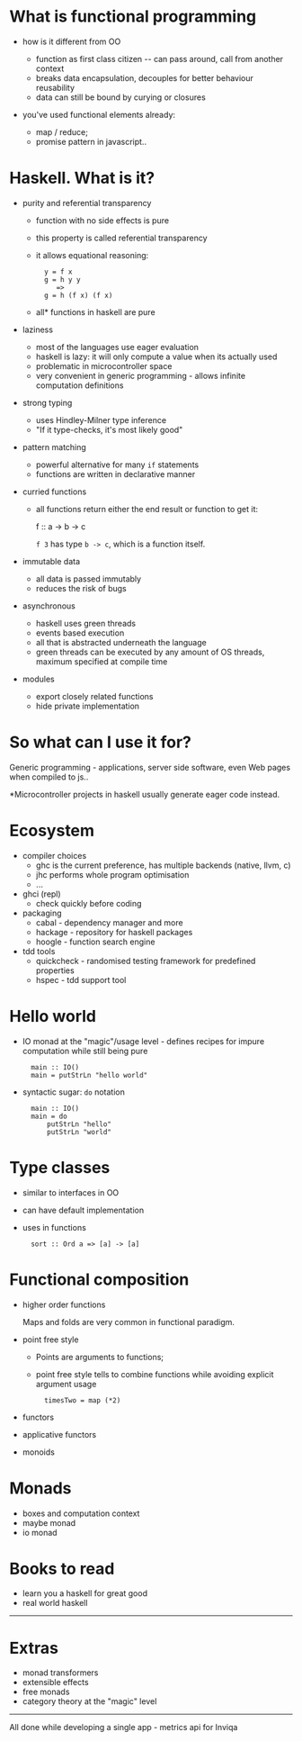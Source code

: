 # What is functional programming 

- how is it different from OO 
    * function as first class citizen --  can pass around, call from another context 
    * breaks data encapsulation, decouples for better behaviour reusability
    * data can still be bound by curying or closures 

- you've used functional elements already:
    * map / reduce;
    * promise pattern in javascript.. 

# Haskell. What is it? 
- purity and referential transparency
    + function with no side effects is pure
    + this property is called referential transparency 
    + it allows equational reasoning:

            y = f x
            g = h y y
               =>
            g = h (f x) (f x)

    + all* functions in haskell are pure 
- laziness
    * most of the languages use eager evaluation 
    * haskell is lazy: it will only compute a value when its actually used
    * problematic in microcontroller space
    * very convenient in generic programming - allows infinite computation definitions
- strong typing
    + uses Hindley-Milner type inference
    + "If it type-checks, it's most likely good" 
- pattern matching 
    + powerful alternative for many `if` statements 
    + functions are written in declarative manner
- curried functions
    + all functions return either the end result or function to get it:

        f :: a -> b -> c

        `f 3` has type `b -> c`, which is a function itself. 

- immutable data 
    + all data is passed immutably
    + reduces the risk of bugs
- asynchronous
    + haskell uses green threads 
    + events based execution 
    + all that is abstracted underneath the language 
    + green threads can be executed by any amount of OS threads, maximum specified at compile time 
- modules
    + export closely related functions 
    + hide private implementation 

# So what can I use it for? 
Generic programming - applications, server side software, even Web pages when compiled to js.. 

 *Microcontroller projects in haskell usually generate eager code instead.

# Ecosystem
- compiler choices 
    + ghc is the current preference, has multiple backends (native, llvm, c) 
    + jhc performs whole program optimisation 
    + ... 
- ghci (repl)
    + check quickly before coding
- packaging 
    - cabal - dependency manager and more 
    - hackage - repository for haskell packages 
    - hoogle - function search engine 
- tdd tools 
    - quickcheck - randomised testing framework for predefined properties 
    - hspec - tdd support tool

# Hello world
- IO monad at the "magic"/usage level - defines recipes for impure computation while still being pure

        main :: IO()
        main = putStrLn "hello world"

- syntactic sugar: `do` notation 

        main :: IO()
        main = do
            putStrLn "hello"
            putStrLn "world"

# Type classes 
- similar to interfaces in OO
- can have default implementation
- uses in functions

        sort :: Ord a => [a] -> [a] 


# Functional composition 
- higher order functions 

     Maps and folds are very common in functional paradigm. 

- point free style 
    * Points are arguments to functions;
    * point free style tells to combine functions while avoiding explicit argument usage 

            timesTwo = map (*2)

- functors 
- applicative functors 
- monoids
 
# Monads 
- boxes and computation context
- maybe monad 
- io monad 


# Books to read
- learn you a haskell for great good 
- real world haskell 

---

# Extras
- monad transformers
- extensible effects 
- free monads
- category theory at the "magic" level 


---

All done while developing a single app - metrics api for Inviqa 
